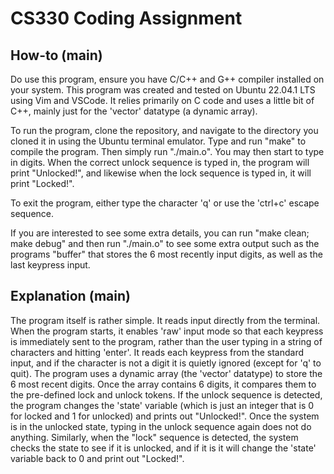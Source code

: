 # CS330 Coding Assignment

## How-to (main)
Do use this program, ensure you have C/C++ and G++ compiler installed on your system.
This program was created and tested on Ubuntu 22.04.1 LTS using Vim and VSCode. It relies primarily 
on C code and uses a little bit of C++, mainly just for the 'vector' datatype (a dynamic array). 

To run the program, clone the repository, and navigate to the directory you cloned it in using the 
Ubuntu terminal emulator. Type and run "make" to compile the program. Then simply run "./main.o".
You may then start to type in digits. When the correct unlock sequence is typed in, the program will print "Unlocked!",
and likewise when the lock sequence is typed in, it will print "Locked!". 

To exit the program, either type the character 'q' or use the 'ctrl+c' escape sequence. 

If you are interested to see some extra details, you can run "make clean; make debug" and then run "./main.o" to see some 
extra output such as the programs "buffer" that stores the 6 most recently input digits, as well as the last keypress input.

## Explanation (main)
The program itself is rather simple. It reads input directly from the terminal. When the program starts, it enables 'raw' input mode
so that each keypress is immediately sent to the program, rather than the user typing in a string of characters and hitting 'enter'. 
It reads each keypress from the standard input, and if the character is not a digit it is quietly ignored (except for 'q' to quit).
The program uses a dynamic array (the 'vector' datatype) to store the 6 most recent digits. Once the array contains 6 digits, it compares
them to the pre-defined lock and unlock tokens. If the unlock sequence is detected, the program changes the 'state' variable
(which is just an integer that is 0 for locked and 1 for unlocked) and prints out "Unlocked!". Once the system is in the unlocked state, typing in 
the unlock sequence again does not do anything. Similarly, when the "lock" sequence is detected, the system checks the state to see if it is unlocked, 
and if it is it will change the 'state' variable back to 0 and print out "Locked!". 
